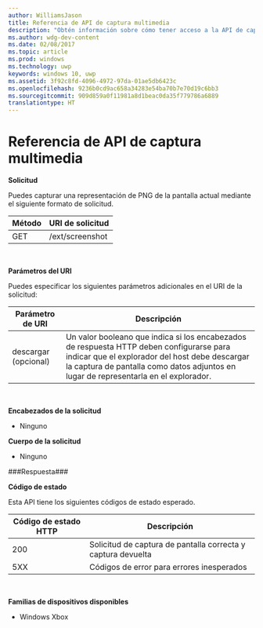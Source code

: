 ```yaml
---
author: WilliamsJason
title: Referencia de API de captura multimedia
description: "Obtén información sobre cómo tener acceso a la API de captura multimedia mediante programación."
ms.author: wdg-dev-content
ms.date: 02/08/2017
ms.topic: article
ms.prod: windows
ms.technology: uwp
keywords: windows 10, uwp
ms.assetid: 3f92c8fd-4096-4972-97da-01ae5db6423c
ms.openlocfilehash: 9236b0cd9ac658a34283e54ba70b7e70d19c6bb3
ms.sourcegitcommit: 909d859a0f11981a8d1beac0da35f779786a6889
translationtype: HT
---
```

# <a name="media-capture-api-reference"></a>Referencia de API de captura multimedia #

**Solicitud**

Puedes capturar una representación de PNG de la pantalla actual mediante el siguiente formato de solicitud.

| Método        | URI de solicitud     | 
| ------------- |-----------------|
| GET           | /ext/screenshot |
<br>

**Parámetros del URI**

Puedes especificar los siguientes parámetros adicionales en el URI de la solicitud:


| Parámetro de URI      | Descripción     | 
| ------------------ |-----------------|
| descargar (opcional)| Un valor booleano que indica si los encabezados de respuesta HTTP deben configurarse para indicar que el explorador del host debe descargar la captura de pantalla como datos adjuntos en lugar de representarla en el explorador.  |
<br>

**Encabezados de la solicitud**

* Ninguno

**Cuerpo de la solicitud**

* Ninguno

###<a name="response"></a>Respuesta###

**Código de estado**

Esta API tiene los siguientes códigos de estado esperado.

| Código de estado HTTP   | Descripción     | 
| ------------------ |-----------------|
| 200                | Solicitud de captura de pantalla correcta y captura devuelta |
| 5XX                | Códigos de error para errores inesperados |
<br>

**Familias de dispositivos disponibles**

* Windows Xbox

